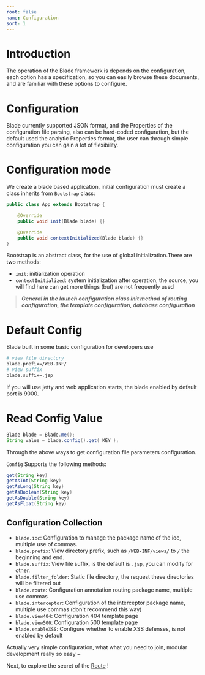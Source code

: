 ```yaml
---
root: false
name: Configuration
sort: 1
---
```


# Introduction

The operation of the Blade framework is depends on the configuration, each option has a specification, so you can easily browse these documents, and are familiar with these options to configure.

# Configuration

Blade currently supported JSON format, and the Properties of the configuration file parsing, also can be hard-coded configuration, but the default used the analytic Properties format, the user can through simple configuration you can gain a lot of flexibility.

# Configuration mode

We create a blade based application, initial configuration must create a class inherits from `Bootstrap` class:

```java
public class App extends Bootstrap {

	@Override
	public void init(Blade blade) {}

	@Override
	public void contextInitialized(Blade blade) {}
}
``` 

Bootstrap is an abstract class, for the use of global initialization.There are two methods:

- `init`: initialization operation
- `contextInitialized`: system initialization after operation, the source, you will find here can get more things (but) are not frequently used


> _**General in the launch configuration class init method of routing configuration, the template configuration, database configuration**_


# Default Config

Blade built in some basic configuration for developers use

```sh
# view file directory
blade.prefix=/WEB-INF/
# view suffix
blade.suffix=.jsp
```

If you will use jetty and web application starts, the blade enabled by default port is 9000.

# Read Config Value

```java
Blade blade = Blade.me();
String value = blade.config().get( KEY );
```

Through the above ways to get configuration file parameters configuration.

`Config` Supports the following methods:

```java
get(String key)
getAsInt(String key)
getAsLong(String key)
getAsBoolean(String key)
getAsDouble(String key)
getAsFloat(String key)
```

## Configuration Collection

- `blade.ioc`: Configuration to manage the package name of the ioc, multiple use of commas.
- `blade.prefix`: View directory prefix, such as `/WEB-INF/views/` to `/` the beginning and end.
- `blade.suffix`: View file suffix, is the default is `.jsp`, you can modify for other.
- `blade.filter_folder`: Static file directory, the request these directories will be filtered out
- `blade.route`: Configuration annotation routing package name, multiple use commas
- `blade.interceptor`: Configuration of the interceptor package name, multiple use commas (don't recommend this way)
- `blade.view404`: Configuration 404 template page
- `blade.view500`: Configuration 500 template page
- `blade.enableXSS`: Configure whether to enable XSS defenses, is not enabled by default

Actually very simple configuration, what what you need to join, modular development really so easy ~

Next, to explore the secret of the [Route](./route) !
